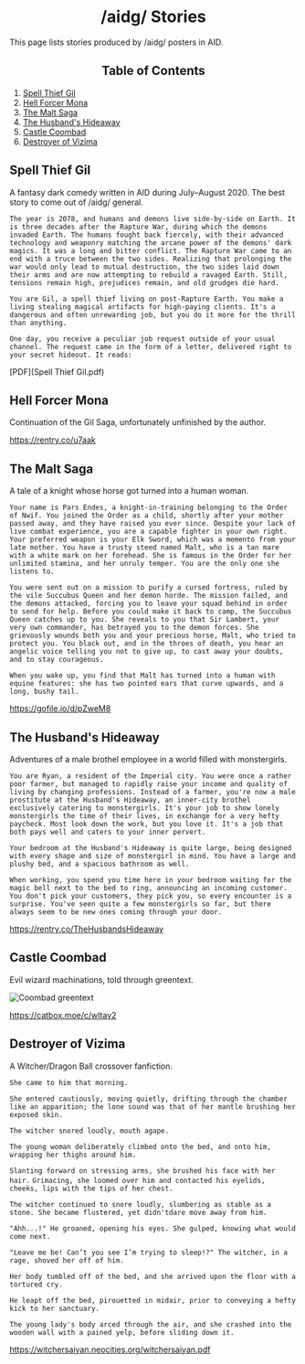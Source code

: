 <h1 align="center"> /aidg/ Stories</h1>

This page lists stories produced by /aidg/ posters in AID.

<h2 align="center">Table of Contents</h2>

1. [Spell Thief Gil](#spell-thief-gil)
2. [Hell Forcer Mona](#hell-forcer-mona)
3. [The Malt Saga](#the-malt-saga)
4. [The Husband's Hideaway](#the-husbands-hideaway)
5. [Castle Coombad](#castle-coombad)
6. [Destroyer of Vizima](#destroyer-of-vizima)

## Spell Thief Gil

A fantasy dark comedy written in AID during July–August 2020. The best story to come out of /aidg/ general.

`The year is 2078, and humans and demons live side-by-side on Earth. It is three decades after the Rapture War, during which the demons invaded Earth. The humans fought back fiercely, with their advanced technology and weaponry matching the arcane power of the demons' dark magics. It was a long and bitter conflict. The Rapture War came to an end with a truce between the two sides. Realizing that prolonging the war would only lead to mutual destruction, the two sides laid down their arms and are now attempting to rebuild a ravaged Earth. Still, tensions remain high, prejudices remain, and old grudges die hard.`

`You are Gil, a spell thief living on post-Rapture Earth. You make a living stealing magical artifacts for high-paying clients. It's a dangerous and often unrewarding job, but you do it more for the thrill than anything.`

`One day, you receive a peculiar job request outside of your usual channel. The request came in the form of a letter, delivered right to your secret hideout. It reads:`

[PDF](Spell Thief Gil.pdf)

## Hell Forcer Mona

Continuation of the Gil Saga, unfortunately unfinished by the author.

<https://rentry.co/u7aak>

## The Malt Saga

A tale of a knight whose horse got turned into a human woman.

`Your name is Pars Endes, a knight-in-training belonging to the Order of Nwif. You joined the Order as a child, shortly after your mother passed away, and they have raised you ever since. Despite your lack of live combat experience, you are a capable fighter in your own right. Your preferred weapon is your Elk Sword, which was a memento from your late mother. You have a trusty steed named Malt, who is a tan mare with a white mark on her forehead. She is famous in the Order for her unlimited stamina, and her unruly temper. You are the only one she listens to.`

`You were sent out on a mission to purify a cursed fortress, ruled by the vile Succubus Queen and her demon horde. The mission failed, and the demons attacked, forcing you to leave your squad behind in order to send for help. Before you could make it back to camp, the Succubus Queen catches up to you. She reveals to you that Sir Lambert, your very own commander, has betrayed you to the demon forces. She grievously wounds both you and your precious horse, Malt, who tried to protect you. You black out, and in the throes of death, you hear an angelic voice telling you not to give up, to cast away your doubts, and to stay courageous.`

`When you wake up, you find that Malt has turned into a human with equine features: she has two pointed ears that curve upwards, and a long, bushy tail.`

<https://gofile.io/d/pZweM8>

## The Husband's Hideaway

Adventures of a male brothel employee in a world filled with monstergirls.

`You are Ryan, a resident of the Imperial city. You were once a rather poor farmer, but managed to rapidly raise your income and quality of living by changing professions. Instead of a farmer, you're now a male prostitute at the Husband's Hideaway, an inner-city brothel exclusively catering to monstergirls. It's your job to show lonely monstergirls the time of their lives, in exchange for a very hefty paycheck. Most look down the work, but you love it. It's a job that both pays well and caters to your inner pervert.`

`Your bedroom at the Husband's Hideaway is quite large, being designed with every shape and size of monstergirl in mind. You have a large and plushy bed, and a spacious bathroom as well.`

`When working, you spend you time here in your bedroom waiting for the magic bell next to the bed to ring, announcing an incoming customer. You don't pick your customers, they pick you, so every encounter is a surprise. You've seen quite a few monstergirls so far, but there always seem to be new ones coming through your door.`

<https://rentry.co/TheHusbandsHideaway>

## Castle Coombad

Evil wizard machinations, told through greentext.

![Coombad greentext](https://files.catbox.moe/pv3fud.png)

<https://catbox.moe/c/wltav2>

## Destroyer of Vizima

A Witcher/Dragon Ball crossover fanfiction.

`She came to him that morning.`

`She entered cautiously, moving quietly, drifting through the chamber like an apparition; the lone sound was that of her mantle brushing her exposed skin.`

`The witcher snored loudly, mouth agape.`

`The young woman deliberately climbed onto the bed, and onto him, wrapping her thighs around him.`

`Slanting forward on stressing arms, she brushed his face with her hair.` `Grimacing, she loomed over him and contacted his eyelids, cheeks, lips with the tips of her chest.`

`The witcher continued to snore loudly, slumbering as stable as a stone. She became flustered, yet didn'tdare move away from him.`

`"Ahh...!" He groaned, opening his eyes. She gulped, knowing what would come next.`

`"Leave me be! Can’t you see I’m trying to sleep!?" The witcher, in a rage, shoved her off of him.`

`Her body tumbled off of the bed, and she arrived upon the floor with a tortured cry.`

`He leapt off the bed, pirouetted in midair, prior to conveying a hefty kick to her sanctuary.`

`The young lady's body arced through the air, and she crashed into the wooden wall with a pained yelp, before sliding down it.`

<https://witchersaiyan.neocities.org/witchersaiyan.pdf>
